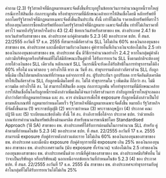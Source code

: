 คำถาม
(2.3) รัฐวิสาหกิจที่มีกฎหมายเฉพาะจัดตั้งขึ้นที่ระบุอยู่ในข้อยกเว้นการคำนวณลูกหนี้รายใหญ่
กรณีการให้สินเชื่อ ก่อภาระผูกพัน หรือทำธุรกรรมที่มีลักษณะคล้ายการให้สินเชื่อโดยมี
หลักทรัพย์ที่ออกโดยรัฐวิสาหกิจที่มีกฎหมายเฉพาะจัดตั้งขึ้นเป็นประกัน ทั้งนี้ เท่าที่ไม่เกิน
ราคาหลักทรัพย์ที่ตราไว้ หรือลงทุนโดยการซื้อหลักทรัพย์ที่ออกโดยรัฐวิสาหกิจที่มีกฎหมาย
เฉพาะจัดตั้งขึ้น เท่าที่ไม่เกินราคาที่ตราไว้ หมายถึงรัฐวิสาหกิจใดบ้าง
43
(2.4) ข้อยกเว้นสำหรับสาขาของ ธพ. ต่างประเทศ
2.4.1 ข้อยกเว้นสำหรับสาขาของ ธพ. ต่างประเทศ แก่คู่ค้าตามข้อ 5.2.3 (4)
ของประกาศ ธปท. ที่ สนส. 22/2555 ลงวันที่ 17 ธ.ค. 2555 ที่สามารถมีอัตราส่วน SLL
ได้ไม่เกิน 60% ของเงินกองทุนของสาขาของ ธพ. ต่างประเทศ และเมื่อนับรวมกับวงเงินของ
คู่ค้ารายอื่นที่เกินวงเงินจะต้องไม่เกิน 2.5 เท่าของเงินกองทุนของสาขาของ ธพ. ต่างประเทศ
นั้น มีวิธีการคํานวณอย่างไร
2.4.2 หากในกลุ่มคู่ค้าดังกล่าวมีบริษัทลูกหรือบริษัทแม่ที่ไม่ได้มีลักษณะเป็นคู่ค้าที่
ได้รับการยกเว้น SLL ซึ่งตามปกติจะต้องอยู่ภายใต้วงเงินของ SLL เดียวกัน หลักเกณฑ์ SLL
ในกรณีนี้จะยังคงได้รับสิทธิในการทำธุรกรรมได้ถึง 60% หรือไม่
แนวคําตอบ
ๆ
อย่างไรก็ดี หาก ณ วันที่ สง. ทำธุรกรรมดังกล่าวอัตราส่วน SLL กับลูกหนี้เดิม
เป็นไปตามหลักเกณฑ์ที่กําหนด แต่จากการที่ สง. ผู้รับประกันฯ ถูกปรับลด
การจัดอันดับเครดิต ทำให้เป็นอัตราส่วน SLL กับลูกหนี้เดิมโดยที่ สง. ไม่ได้
ทําธุรกรรมใด ๆ เพิ่มเติม ก็ถือว่า สง. ไม่มีความผิด อย่างไรก็ดี สง. ไม่
สามารถให้สินเชื่อ ลงทุน ก่อภาระผูกพัน หรือทำธุรกรรมที่มีลักษณะคล้าย
การให้สินเชื่ออื่นใดกับลูกหนี้รายดังกล่าวเพิ่มเติมได้จนกว่าอัตราส่วนการ
กำกับลูกหนี้รายใหญ่จะลดลงต่ำกว่าอัตราที่กฎหมายกำหนด และ สง. ควร
ดำเนินการเพื่อให้ exposure กับลูกหนี้ดังกล่าวเป็นไปตามหลักเกณฑ์ที่
กฎหมายกําหนดโดยเร็ว
รัฐวิสาหกิจที่มีกฎหมายเฉพาะจัดตั้งขึ้น หมายถึง รัฐวิสาหกิจที่จัดตั้งขึ้นตาม
(1) พระราชบัญญัติ (2) พระราชกำหนด (3) พระราชกฤษฎีกา (4) ประกาศ
คณะปฏิวัติ และ (5) ระเบียบและข้อบังคับ ทั้งนี้ ให้ สง. อ้างอิงรายชื่อได้จาก
ประกาศ ธปท. ว่าด้วยหลักเกณฑ์การคำานวณสินทรัพย์เสี่ยงด้านเครดิต
สำหรับธนาคารพาณิชย์โดย Standardised Approach (วิธี SA)
สาขาของ ธพ. ต่างประเทศที่ได้รับการผ่อนผันในการคำนวณ SLL สำหรับ
คู่ค้าตามที่กำหนดในข้อ 5.2.3 (4) ของประกาศ ธปท. ที่ สนส. 22/2555
ลงวันที่ 17 ธ.ค. 2555 สามารถมี exposure กับคู่ค้ารายดังกล่าวแต่ละราย
ได้ไม่เกิน 60% ของเงินกองทุนของสาขาของ ธพ. ต่างประเทศ และเมื่อนับ
exposure กับคู่ค้าทุกรายที่มี exposure เกิน 25% ของเงินกองทุนของ
สาขาของ ธพ. ต่างประเทศรวมกัน (นับ exposure ทั้งจำนวน) จะต้องไม่เกิน
2.5 เท่าของเงินกองทุนของสาขาของ ธพ. ต่างประเทศนั้นด้วย
กรณีที่คู่ค้าของสาขาของ ธพ. ต่างประเทศมีบริษัทอื่น ไม่ว่าจะเป็นบริษัทลูก
หรือบริษัทแม่) นอกเหนือจากข้อยกเว้นที่กำหนดในข้อ 5.2.3 (4) ของ
ประกาศ ธปท. ที่ สนส. 22/2555 ลงวันที่ 17 ธ.ค. 2555 นั้น สาขาของ ธพ.
ต่างประเทศจะทําธุรกรรมกับคู่ค้าในกลุ่มที่ไม่ได้รับการยกเว้นได้ไม่เกิน 25%
